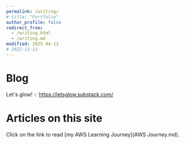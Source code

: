 ```yaml
---
permalink: /writing/
# title: "Portfolio"
author_profile: false
redirect_from: 
  - /writing.html
  - /writing.md
modified: 2025-04-13
# 2022-12-12
---
```

<!-- Please click on [Let's Glow Substack](https://letsglow.substack.com/) page to read my written words.

[example markdown page](example1.md) -->


# Blog

Let's glow! 💡 https://letsglow.substack.com/

# Articles on this site

Click on the link to read [my AWS Learning Journey](AWS Journey.md).
